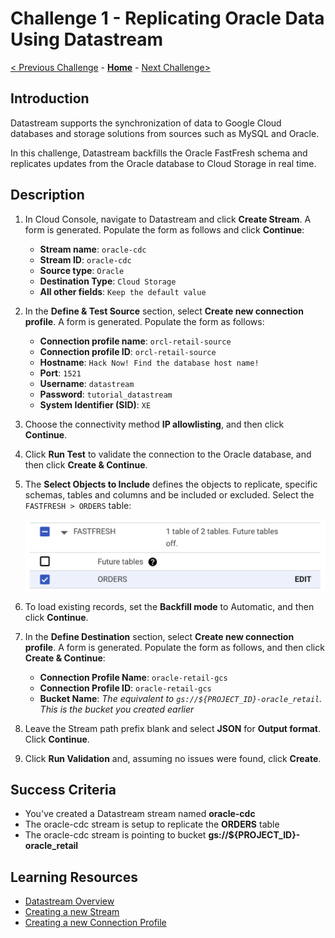 # Challenge 1 - Replicating Oracle Data Using Datastream

[< Previous Challenge](./challenge-00.md) - **[Home](../readme.md)** - [Next Challenge>](./challenge-02.md)

## Introduction

Datastream supports the synchronization of data to Google Cloud databases and storage solutions from sources such as MySQL and Oracle.

In this challenge, Datastream backfills the Oracle FastFresh schema and replicates updates from the Oracle database to Cloud Storage in real time.

## Description

1. In Cloud Console, navigate to Datastream and click **Create Stream**. A form is generated. Populate the form as follows and click **Continue**:
    - **Stream name**: `oracle-cdc`
    - **Stream ID**: `oracle-cdc`
    - **Source type**: `Oracle`
    - **Destination Type**: `Cloud Storage`
    - **All other fields**: `Keep the default value`

1. In the **Define & Test Source** section, select **Create new connection profile**. A form is generated. Populate the form as follows:
    - **Connection profile name**: `orcl-retail-source`
    - **Connection profile ID**: `orcl-retail-source`
    - **Hostname**: `Hack Now! Find the database host name!`
    - **Port**: `1521`
    - **Username**: `datastream`
    - **Password**: `tutorial_datastream`
    - **System Identifier (SID)**: `XE`

1. Choose the connectivity method **IP allowlisting**, and then click **Continue**.

1. Click **Run Test** to validate the connection to the Oracle database, and then click **Create & Continue**.

1. The **Select Objects to Include** defines the objects to replicate, specific schemas, tables and columns and be included or excluded.
Select the `FASTFRESH > ORDERS` table:

    ![Select Objects](../images/select-objects-to-include.png)

1. To load existing records, set the **Backfill mode** to Automatic,  and then click **Continue**.

1. In the **Define Destination** section, select **Create new connection profile**. A form is generated. Populate the form as follows, and then click **Create & Continue**:
    - **Connection Profile Name**: `oracle-retail-gcs`
    - **Connection Profile ID**: `oracle-retail-gcs`
    - **Bucket Name**: *The equivalent to `gs://${PROJECT_ID}-oracle_retail`. This is the bucket you created earlier*

1. Leave the Stream path prefix blank and select **JSON** for **Output format**. Click **Continue**.

1. Click **Run Validation** and, assuming no issues were found, click **Create**.

## Success Criteria

- You've created a Datastream stream named **oracle-cdc** 
- The oracle-cdc stream is setup to replicate the **ORDERS** table
- The oracle-cdc stream is pointing to bucket **gs://${PROJECT_ID}-oracle_retail**

## Learning Resources

- [Datastream Overview](https://cloud.google.com/datastream/docs/overview)
- [Creating a new Stream](https://cloud.google.com/datastream/docs/create-a-stream)
- [Creating a new Connection Profile](https://cloud.google.com/datastream/docs/create-connection-profiles)